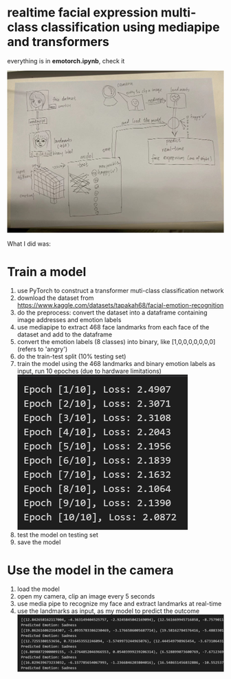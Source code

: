 # realtime facial expression multi-class classification using mediapipe and transformers
everything is in **emotorch.ipynb**, check it

<img src="d30b670dd4e0181d74b7bc3449c7111.jpg">

What I did was:

# Train a model
1. use PyTorch to construct a transformer muti-class classification network
2. download the dataset from https://www.kaggle.com/datasets/tapakah68/facial-emotion-recognition
3. do the preprocess: convert the dataset into a dataframe containing image addresses and emotion labels
4. use mediapipe to extract 468 face landmarks from each face of the dataset and add to the dataframe
5. convert the emotion labels (8 classes) into binary, like [1,0,0,0,0,0,0,0] (refers to 'angry')
6. do the train-test split (10% testing set)
7. train the model using the 468 landmarks and binary emotion labels as input, run 10 epoches (due to hardware limitations) <img src="9c9aa417ac22f46654c91f78530fe77.png">
8. test the model on testing set
9. save the model

# Use the model in the camera
1. load the model
2. open my camera, clip an image every 5 seconds
3. use media pipe to recognize my face and extract landmarks at real-time
4. use the landmarks as input, as my model to predict the outcome<img src="4a7d1321125803b54bfd44e0c0fec09.png">
